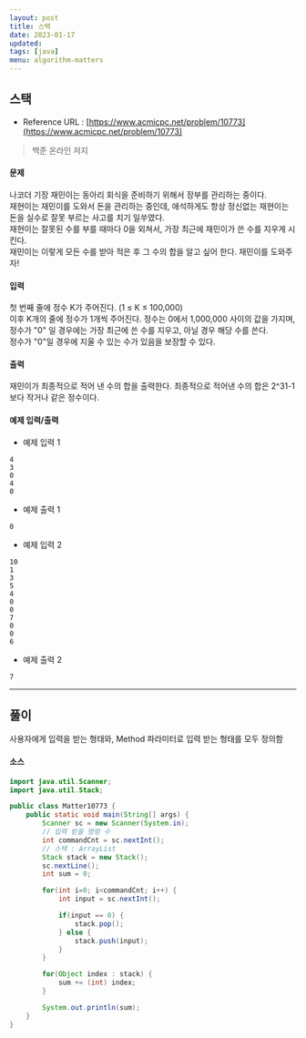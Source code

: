 ```yaml
---
layout: post
title: 스택
date: 2023-01-17
updated: 
tags: [java]
menu: algorithm-matters
---
```

## 스택
* Reference URL : [https://www.acmicpc.net/problem/10773](https://www.acmicpc.net/problem/10773)
> 백준 온라인 저지

#### 문제
나코더 기장 재민이는 동아리 회식을 준비하기 위해서 장부를 관리하는 중이다.   
재현이는 재민이를 도와서 돈을 관리하는 중인데, 애석하게도 항상 정신없는 재현이는 돈을 실수로 잘못 부르는 사고를 치기 일쑤였다.   
재현이는 잘못된 수를 부를 때마다 0을 외쳐서, 가장 최근에 재민이가 쓴 수를 지우게 시킨다.   
재민이는 이렇게 모든 수를 받아 적은 후 그 수의 합을 알고 싶어 한다. 재민이를 도와주자!   

#### 입력
첫 번째 줄에 정수 K가 주어진다. (1 ≤ K ≤ 100,000)   
이후 K개의 줄에 정수가 1개씩 주어진다. 정수는 0에서 1,000,000 사이의 값을 가지며, 정수가 "0" 일 경우에는 가장 최근에 쓴 수를 지우고, 아닐 경우 해당 수를 쓴다.   
정수가 "0"일 경우에 지울 수 있는 수가 있음을 보장할 수 있다.   

#### 출력
재민이가 최종적으로 적어 낸 수의 합을 출력한다. 최종적으로 적어낸 수의 합은 2^31-1보다 작거나 같은 정수이다.

#### 예제 입력/출력
* 예제 입력 1
```
4
3
0
4
0
```

* 예제 출력 1
```
0
```

* 예제 입력 2
```
10
1
3
5
4
0
0
7
0
0
6
```
* 예제 출력 2
```
7
```

- - -

## 풀이
사용자에게 입력을 받는 형태와, Method 파라미터로 입력 받는 형태를 모두 정의함

#### 소스
```java
import java.util.Scanner;
import java.util.Stack;

public class Matter10773 {
    public static void main(String[] args) {
        Scanner sc = new Scanner(System.in);
        // 입력 받을 명령 수
        int commandCnt = sc.nextInt();
        // 스택 : ArrayList
        Stack stack = new Stack();
        sc.nextLine();
        int sum = 0;

        for(int i=0; i<commandCnt; i++) {
            int input = sc.nextInt();

            if(input == 0) {
                stack.pop();
            } else {
                stack.push(input);
            }
        }

        for(Object index : stack) {
            sum += (int) index;
        }

        System.out.println(sum);
    }
}
```